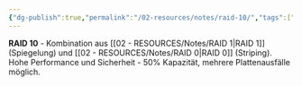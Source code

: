```yaml
---
{"dg-publish":true,"permalink":"/02-resources/notes/raid-10/","tags":["raid/hybrid","stripe-mirror-kombination"],"noteIcon":"","updated":"2025-08-28T20:50:30.000+02:00"}
---
```



**RAID 10** - Kombination aus [[02 - RESOURCES/Notes/RAID 1\|RAID 1]] (Spiegelung) und [[02 - RESOURCES/Notes/RAID 0\|RAID 0]] (Striping).
Hohe Performance und Sicherheit - 50% Kapazität, mehrere Plattenausfälle möglich.